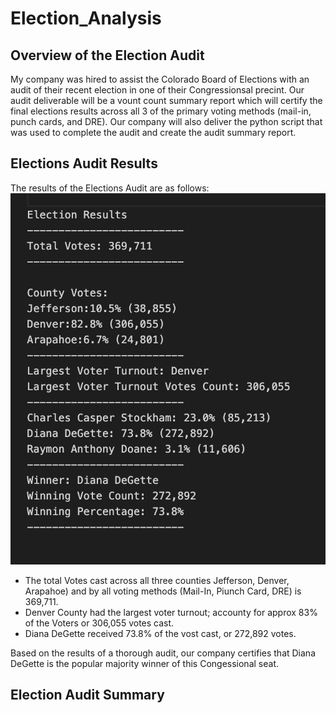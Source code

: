 # Election_Analysis
## Overview of the Election Audit
My company was hired to assist the Colorado Board of Elections with an audit of their recent election in one of their Congressionsal precint. Our audit deliverable will be a vount count summary report which will certify the final elections results across all 3 of the primary voting methods (mail-in, punch cards, and DRE).
Our company will also deliver the python script that was used to complete the audit and create the audit summary report.
## Elections Audit Results
The results of the Elections Audit are as follows:
![alt text](https://github.com/ericajackson8/Election_Analysis/blob/main/analysis/Elections_Results.png?raw=false)
- The total Votes cast across all three counties Jefferson, Denver, Arapahoe)  and by all voting methods (Mail-In, Piunch Card, DRE) is 369,711.
- Denver County had the largest voter turnout; accounty for approx 83% of the Voters or 306,055 votes cast.
- Diana DeGette received 73.8% of the vost cast, or 272,892 votes.

Based on the results of a thorough audit, our company certifies that Diana DeGette is the popular majority winner of this Congessional seat.

## Election Audit Summary
